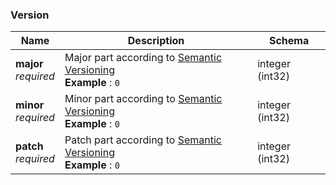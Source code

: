 
<a name="version"></a>
### Version

|Name|Description|Schema|
|---|---|---|
|**major**  <br>*required*|Major part according to <a href="http://semver.org/">Semantic Versioning</a>  <br>**Example** : `0`|integer (int32)|
|**minor**  <br>*required*|Minor part according to <a href="http://semver.org/">Semantic Versioning</a>  <br>**Example** : `0`|integer (int32)|
|**patch**  <br>*required*|Patch part according to <a href="http://semver.org/">Semantic Versioning</a>  <br>**Example** : `0`|integer (int32)|




